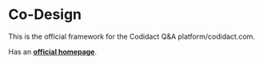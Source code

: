 # Co-Design

This is the official framework for the Codidact Q&A platform/codidact.com.

Has an [**official homepage**](https://codidact.github.io/co-design/).
